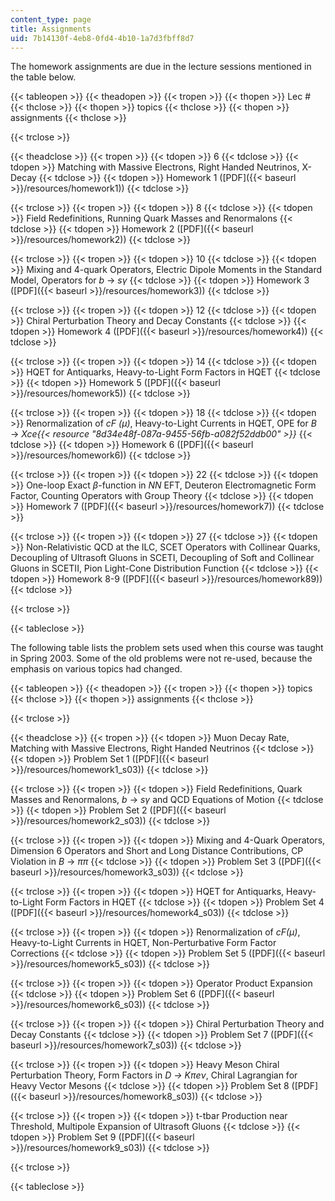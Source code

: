 ```yaml
---
content_type: page
title: Assignments
uid: 7b14130f-4eb8-0fd4-4b10-1a7d3fbff8d7
---
```


The homework assignments are due in the lecture sessions mentioned in the table below.

{{< tableopen >}}
{{< theadopen >}}
{{< tropen >}}
{{< thopen >}}
Lec #
{{< thclose >}}
{{< thopen >}}
topics
{{< thclose >}}
{{< thopen >}}
assignments
{{< thclose >}}

{{< trclose >}}

{{< theadclose >}}
{{< tropen >}}
{{< tdopen >}}
6
{{< tdclose >}}
{{< tdopen >}}
Matching with Massive Electrons, Right Handed Neutrinos, X-Decay
{{< tdclose >}}
{{< tdopen >}}
Homework 1 ([PDF]({{< baseurl >}}/resources/homework1))
{{< tdclose >}}

{{< trclose >}}
{{< tropen >}}
{{< tdopen >}}
8
{{< tdclose >}}
{{< tdopen >}}
Field Redefinitions, Running Quark Masses and Renormalons
{{< tdclose >}}
{{< tdopen >}}
Homework 2 ([PDF]({{< baseurl >}}/resources/homework2))
{{< tdclose >}}

{{< trclose >}}
{{< tropen >}}
{{< tdopen >}}
10
{{< tdclose >}}
{{< tdopen >}}
Mixing and 4-quark Operators, Electric Dipole Moments in the Standard Model, Operators for _b_ → _sγ_
{{< tdclose >}}
{{< tdopen >}}
Homework 3 ([PDF]({{< baseurl >}}/resources/homework3))
{{< tdclose >}}

{{< trclose >}}
{{< tropen >}}
{{< tdopen >}}
12
{{< tdclose >}}
{{< tdopen >}}
Chiral Perturbation Theory and Decay Constants
{{< tdclose >}}
{{< tdopen >}}
Homework 4 ([PDF]({{< baseurl >}}/resources/homework4))
{{< tdclose >}}

{{< trclose >}}
{{< tropen >}}
{{< tdopen >}}
14
{{< tdclose >}}
{{< tdopen >}}
HQET for Antiquarks, Heavy-to-Light Form Factors in HQET
{{< tdclose >}}
{{< tdopen >}}
Homework 5 ([PDF]({{< baseurl >}}/resources/homework5))
{{< tdclose >}}

{{< trclose >}}
{{< tropen >}}
{{< tdopen >}}
18
{{< tdclose >}}
{{< tdopen >}}
Renormalization of _cF (µ)_, Heavy-to-Light Currents in HQET, OPE for _B_ → _Xce{{< resource "8d34e48f-087a-9455-56fb-a082f52ddb00" >}}_
{{< tdclose >}}
{{< tdopen >}}
Homework 6 ([PDF]({{< baseurl >}}/resources/homework6))
{{< tdclose >}}

{{< trclose >}}
{{< tropen >}}
{{< tdopen >}}
22
{{< tdclose >}}
{{< tdopen >}}
One-loop Exact _β_\-function in _NN_ EFT, Deuteron Electromagnetic Form Factor, Counting Operators with Group Theory
{{< tdclose >}}
{{< tdopen >}}
Homework 7 ([PDF]({{< baseurl >}}/resources/homework7))
{{< tdclose >}}

{{< trclose >}}
{{< tropen >}}
{{< tdopen >}}
27
{{< tdclose >}}
{{< tdopen >}}
Non-Relativistic QCD at the ILC, SCET Operators with Collinear Quarks, Decoupling of Ultrasoft Gluons in SCETI, Decoupling of Soft and Collinear Gluons in SCETII, Pion Light-Cone Distribution Function
{{< tdclose >}}
{{< tdopen >}}
Homework 8-9 ([PDF]({{< baseurl >}}/resources/homework89))
{{< tdclose >}}

{{< trclose >}}

{{< tableclose >}}

The following table lists the problem sets used when this course was taught in Spring 2003. Some of the old problems were not re-used, because the emphasis on various topics had changed.

{{< tableopen >}}
{{< theadopen >}}
{{< tropen >}}
{{< thopen >}}
topics
{{< thclose >}}
{{< thopen >}}
assignments
{{< thclose >}}

{{< trclose >}}

{{< theadclose >}}
{{< tropen >}}
{{< tdopen >}}
Muon Decay Rate, Matching with Massive Electrons, Right Handed Neutrinos
{{< tdclose >}}
{{< tdopen >}}
Problem Set 1 ([PDF]({{< baseurl >}}/resources/homework1_s03))
{{< tdclose >}}

{{< trclose >}}
{{< tropen >}}
{{< tdopen >}}
Field Redefinitions, Quark Masses and Renormalons, _b_ → _sγ_ and QCD Equations of Motion
{{< tdclose >}}
{{< tdopen >}}
Problem Set 2 ([PDF]({{< baseurl >}}/resources/homework2_s03))
{{< tdclose >}}

{{< trclose >}}
{{< tropen >}}
{{< tdopen >}}
Mixing and 4-Quark Operators, Dimension 6 Operators and Short and Long Distance Contributions, CP Violation in _B_ → _ππ_
{{< tdclose >}}
{{< tdopen >}}
Problem Set 3 ([PDF]({{< baseurl >}}/resources/homework3_s03))
{{< tdclose >}}

{{< trclose >}}
{{< tropen >}}
{{< tdopen >}}
HQET for Antiquarks, Heavy-to-Light Form Factors in HQET
{{< tdclose >}}
{{< tdopen >}}
Problem Set 4 ([PDF]({{< baseurl >}}/resources/homework4_s03))
{{< tdclose >}}

{{< trclose >}}
{{< tropen >}}
{{< tdopen >}}
Renormalization of _cF(µ)_, Heavy-to-Light Currents in HQET, Non-Perturbative Form Factor Corrections
{{< tdclose >}}
{{< tdopen >}}
Problem Set 5 ([PDF]({{< baseurl >}}/resources/homework5_s03))
{{< tdclose >}}

{{< trclose >}}
{{< tropen >}}
{{< tdopen >}}
Operator Product Expansion
{{< tdclose >}}
{{< tdopen >}}
Problem Set 6 ([PDF]({{< baseurl >}}/resources/homework6_s03))
{{< tdclose >}}

{{< trclose >}}
{{< tropen >}}
{{< tdopen >}}
Chiral Perturbation Theory and Decay Constants
{{< tdclose >}}
{{< tdopen >}}
Problem Set 7 ([PDF]({{< baseurl >}}/resources/homework7_s03))
{{< tdclose >}}

{{< trclose >}}
{{< tropen >}}
{{< tdopen >}}
Heavy Meson Chiral Perturbation Theory, Form Factors in _D_ _→_ _Kπeν_, Chiral Lagrangian for Heavy Vector Mesons
{{< tdclose >}}
{{< tdopen >}}
Problem Set 8 ([PDF]({{< baseurl >}}/resources/homework8_s03))
{{< tdclose >}}

{{< trclose >}}
{{< tropen >}}
{{< tdopen >}}
t-tbar Production near Threshold, Multipole Expansion of Ultrasoft Gluons
{{< tdclose >}}
{{< tdopen >}}
Problem Set 9 ([PDF]({{< baseurl >}}/resources/homework9_s03))
{{< tdclose >}}

{{< trclose >}}

{{< tableclose >}}